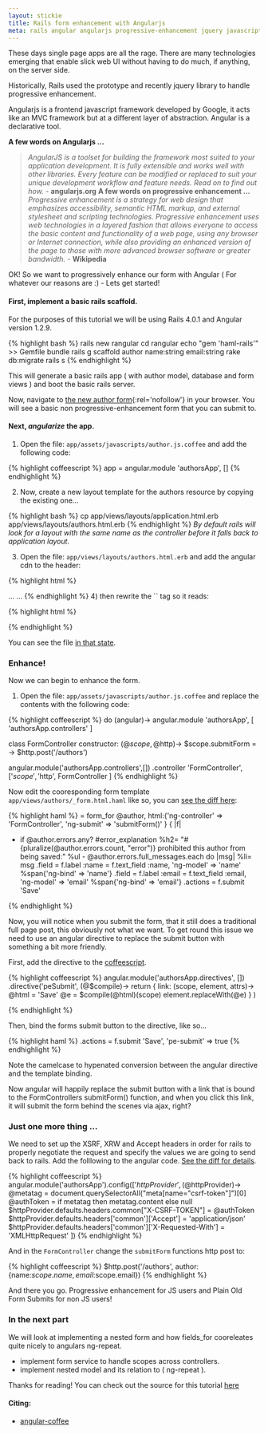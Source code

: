 ```yaml
---
layout: stickie
title: Rails form enhancement with Angularjs
meta: rails angular angularjs progressive-enhancement jquery javascript ruby
---
```

These days single page apps are all the rage. There are many technologies emerging that enable slick web UI without having to do much, if anything, on the server side.

Historically, Rails used the prototype and recently jquery library to handle progressive enhancement.

Angularjs is a frontend javascript framework developed by Google, it acts like an MVC framework but at a different layer of abstraction. Angular is a declarative tool.

__A few words on Angularjs ...__
> *AngularJS is a toolset for building the framework most suited to your application development. It is fully extensible and works well with other libraries. Every feature can be modified or replaced to suit your unique development workflow and feature needs. Read on to find out how.* - __angularjs.org__
__A few words on progressive enhancement ...__
> *Progressive enhancement is a strategy for web design that emphasizes accessibility, semantic HTML markup, and external stylesheet and scripting technologies. Progressive enhancement uses web technologies in a layered fashion that allows everyone to access the basic content and functionality of a web page, using any browser or Internet connection, while also providing an enhanced version of the page to those with more advanced browser software or greater bandwidth.* - __Wikipedia__

OK! So we want to progressively enhance our form with Angular ( For whatever our reasons are :) - Lets get started!
#### First, implement a basic rails scaffold.
For the purposes of this tutorial we will be using Rails 4.0.1 and Angular version 1.2.9.

{% highlight bash %}
rails new rangular
cd rangular
echo "gem 'haml-rails'" >> Gemfile
bundle
rails g scaffold author name:string email:string
rake db:migrate
rails s
{% endhighlight %}

This will generate a basic rails app ( with author model, database and form views ) and boot the basic rails server.

Now, navigate to [the new author form](http://localhost:3000/authors/new){:rel='nofollow'} in your browser. You will see a basic non progressive-enhancement form that you can submit to.

#### Next, *angularize* the app.
1) Open the file: `app/assets/javascripts/author.js.coffee` and add the following code:

{% highlight coffeescript %}
app = angular.module 'authorsApp', []
{% endhighlight %}

2) Now, create a new layout template for the authors resource by copying the existing one...

{% highlight bash %}
cp app/views/layouts/application.html.erb app/views/layouts/authors.html.erb
{% endhighlight %}
*By default rails will look for a layout with the same name as the controller before it falls back to application layout.*

3) Open the file: `app/views/layouts/authors.html.erb` and add the angular cdn to the header:

{% highlight html %}
<head>
...
  <script src="https://ajax.googleapis.com/ajax/libs/angularjs/1.2.9/angular.min.js"></script>
  <script src="https://ajax.googleapis.com/ajax/libs/angularjs/1.2.9/angular-route.js"></script>
...
{% endhighlight %}
4) then rewrite the `<body>` tag so it reads:

{% highlight html %}
<body ng-app='authorsApp'>
{% endhighlight %}

You can see the file [in that state](https://github.com/stevemartin/rangular/blob/e32b29a3073a2c8f50f48a60bdcceaacd7a49cd4/app/views/layouts/authors.html.erb).


### Enhance!
Now we can begin to enhance the form.

1) Open the file: `app/assets/javascripts/author.js.coffee` and replace the contents with the following code:

{% highlight coffeescript %}
do (angular)->
  angular.module 'authorsApp', [
    'authorsApp.controllers'
  ]

  class FormController
    constructor: (@$scope, @$http)->
      $scope.submitForm = ->
        $http.post('/authors')

  angular.module('authorsApp.controllers',[])
    .controller 'FormController',['$scope','$http', FormController
    ]
{% endhighlight %}

Now edit the cooresponding form template `app/views/authors/_form.html.haml` like so, you can [see the diff here](https://github.com/stevemartin/rangular/commit/a5986687b1fe3c3d4ab01bcb28e440f4bc1db59a#diff-8fd183f381211860fbd88f5416b717ecL1):

{% highlight haml %}
= form_for @author, html:{'ng-controller' => 'FormController', 'ng-submit' => 'submitForm()' } { |f|
  - if @author.errors.any?
    #error_explanation
      %h2= "#{pluralize(@author.errors.count, "error")} prohibited this author from being saved:"
      %ul
        - @author.errors.full_messages.each do |msg|
          %li= msg
  .field
    = f.label :name
    = f.text_field :name, 'ng-model' => 'name'
    %span{'ng-bind' => 'name'}
  .field
    = f.label :email
    = f.text_field :email, 'ng-model' => 'email'
    %span{'ng-bind' => 'email'}
  .actions
    = f.submit 'Save'

{% endhighlight %}

Now, you will notice when you submit the form, that it still does a traditional full page post, this obviously not what we want. To get round this issue we need to use an angular directive to replace the submit button with something a bit more friendly.

First, add the directive to the [coffeescript](https://github.com/stevemartin/rangular/commit/51bd9982784dda2921140fca9c5dea1404e94c52).

{% highlight coffeescript %}
angular.module('authorsApp.directives', [])
  .directive('peSubmit', (@$compile)->
    return {
      link: (scope, element, attrs)->
        @html = '<a ng-click="submitForm()">Save</a>'
        @e = $compile(@html)(scope)
        element.replaceWith(@e)
    }
  )

{% endhighlight %}

Then, bind the forms submit button to the directive, like so...

{% highlight haml %}
  .actions
    = f.submit 'Save', 'pe-submit' => true
{% endhighlight %}

Note the camelcase to hypenated conversion between the angular directive and the template binding.

Now angular will happily replace the submit button with a link that is bound to the FormControllers submitForm() function, and when you click this link, it will submit the form behind the scenes via ajax, right?

### Just one more thing ...
We need to set up the XSRF, XRW and Accept headers in order for rails to properly negotiate the request and specify the values we are going to send back to rails. Add the folllowing to the angular code. [See the diff for details](https://github.com/stevemartin/rangular/commit/33a663f37104a04f888fb51aff9d5c7262726b69).

{% highlight coffeescript %}
angular.module('authorsApp').config(['$httpProvider', (@$httpProvider)->
  @metatag = document.querySelectorAll("meta[name=\"csrf-token\"]")[0]
  @authToken = if metatag then metatag.content else null
  $httpProvider.defaults.headers.common["X-CSRF-TOKEN"] = @authToken
  $httpProvider.defaults.headers['common']['Accept'] = 'application/json'
  $httpProvider.defaults.headers['common']['X-Requested-With'] = 'XMLHttpRequest'
  ])
{% endhighlight %}

And in the `FormController` change the `submitForm` functions http post to:

{% highlight coffeescript %}
$http.post('/authors', author:{name:$scope.name, email:$scope.email})
{% endhighlight %}

And there you go. Progressive enhancement for JS users and Plain Old Form Submits for non JS users!

### In the next part
We will look at implementing a nested form and how fields_for cooreleates quite nicely to angulars ng-repeat.

* implement form service to handle scopes across controllers.
* implement nested model and its relation to ( ng-repeat ).

Thanks for reading! You can check out the source for this tutorial [here](https://github.com/stevemartin/rangular)

#### Citing:
* [angular-coffee](http://alxhill.com/blog/articles/angular-coffeescript/)


